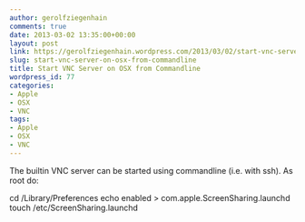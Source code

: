 ```yaml
---
author: gerolfziegenhain
comments: true
date: 2013-03-02 13:35:00+00:00
layout: post
link: https://gerolfziegenhain.wordpress.com/2013/03/02/start-vnc-server-on-osx-from-commandline/
slug: start-vnc-server-on-osx-from-commandline
title: Start VNC Server on OSX from Commandline
wordpress_id: 77
categories:
- Apple
- OSX
- VNC
tags:
- Apple
- OSX
- VNC
---
```


The builtin VNC server can be started using commandline (i.e. with ssh). As root do:

cd /Library/Preferences
echo enabled > com.apple.ScreenSharing.launchd
touch /etc/ScreenSharing.launchd

